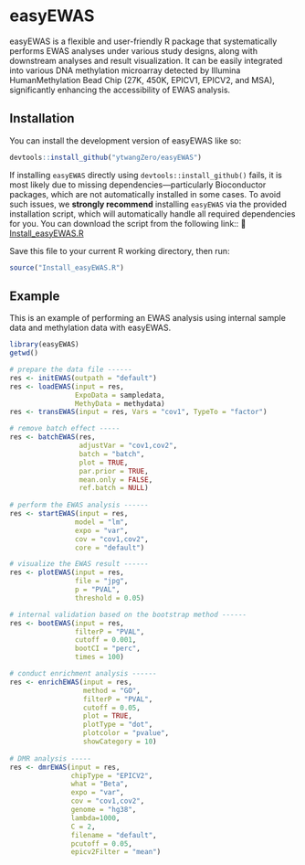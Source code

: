 
# easyEWAS

<!-- badges: start -->
  <!-- badges: end -->
  
  easyEWAS is a flexible and user-friendly R package that systematically performs EWAS analyses under various study designs, along with downstream analyses and result visualization. It can be easily integrated into various DNA methylation microarray detected by Illumina HumanMethylation Bead Chip (27K, 450K, EPICV1, EPICV2, and MSA), significantly enhancing the accessibility of EWAS analysis.

## Installation

You can install the development version of easyEWAS like so:
  
``` r
devtools::install_github("ytwangZero/easyEWAS")
```

If installing `easyEWAS` directly using `devtools::install_github()` fails, it is most likely due to missing dependencies—particularly Bioconductor packages, which are not automatically installed in some cases. To avoid such issues, we **strongly recommend** installing `easyEWAS` via the provided installation script, which will automatically handle all required dependencies for you. You can download the script from the following link::  🔗 [Install_easyEWAS.R](https://github.com/ytwangZero/easyEWAS_materials/blob/main/Install_easyEWAS.R)  

Save this file to your current R working directory, then run:

```r
source("Install_easyEWAS.R")
``` 


## Example

This is an example of performing an EWAS analysis using internal sample data and methylation data with easyEWAS.
  
``` r
library(easyEWAS)
getwd()

# prepare the data file ------
res <- initEWAS(outpath = "default")
res <- loadEWAS(input = res,
                ExpoData = sampledata,
                MethyData = methydata)
res <- transEWAS(input = res, Vars = "cov1", TypeTo = "factor")

# remove batch effect -----
res <- batchEWAS(res,
                 adjustVar = "cov1,cov2",
                 batch = "batch",
                 plot = TRUE,
                 par.prior = TRUE,
                 mean.only = FALSE,
                 ref.batch = NULL)
                 
# perform the EWAS analysis ------
res <- startEWAS(input = res,
                model = "lm",
                expo = "var",
                cov = "cov1,cov2",
                core = "default")

# visualize the EWAS result ------
res <- plotEWAS(input = res,
                file = "jpg",
                p = "PVAL",
                threshold = 0.05)

# internal validation based on the bootstrap method ------
res <- bootEWAS(input = res,
                filterP = "PVAL",
                cutoff = 0.001,
                bootCI = "perc",
                times = 100)

# conduct enrichment analysis ------
res <- enrichEWAS(input = res,
                  method = "GO",
                  filterP = "PVAL",
                  cutoff = 0.05,
                  plot = TRUE,
                  plotType = "dot",
                  plotcolor = "pvalue",
                  showCategory = 10)
                  
# DMR analysis -----
res <- dmrEWAS(input = res,
               chipType = "EPICV2",
               what = "Beta",
               expo = "var",
               cov = "cov1,cov2",
               genome = "hg38",
               lambda=1000,
               C = 2,
               filename = "default",
               pcutoff = 0.05,
               epicv2Filter = "mean")

```

